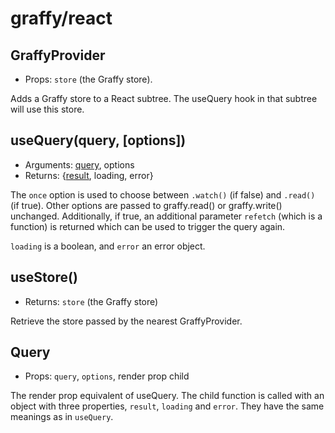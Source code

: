 # graffy/react

## GraffyProvider

- Props: `store` (the Graffy store).

Adds a Graffy store to a React subtree. The useQuery hook in that subtree will use this store.

## useQuery(query, [options])

- Arguments: [query](20-Types#Queries), options
- Returns: {[result](20-Types#Graphs), loading, error}

The `once` option is used to choose between `.watch()` (if false) and `.read()` (if true). Other options are passed to graffy.read() or graffy.write() unchanged. Additionally, if true, an additional parameter `refetch` (which is a function) is returned which can be used to trigger the query again.

`loading` is a boolean, and `error` an error object.

## useStore()

- Returns: `store` (the Graffy store)

Retrieve the store passed by the nearest GraffyProvider.

## Query

- Props: `query`, `options`, render prop child

The render prop equivalent of useQuery. The child function is called with an object with three properties, `result`, `loading` and `error`. They have the same meanings as in `useQuery`.
